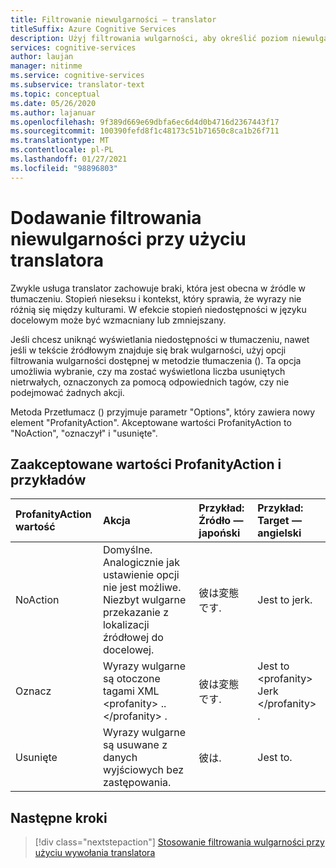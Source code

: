 ```yaml
---
title: Filtrowanie niewulgarności — translator
titleSuffix: Azure Cognitive Services
description: Użyj filtrowania wulgarności, aby określić poziom niewulgarnego tłumaczenia tekstu w usłudze Azure Cognitive Services translator.
services: cognitive-services
author: laujan
manager: nitinme
ms.service: cognitive-services
ms.subservice: translator-text
ms.topic: conceptual
ms.date: 05/26/2020
ms.author: lajanuar
ms.openlocfilehash: 9f389d669e69dbfa6ec6d4d0b4716d2367443f17
ms.sourcegitcommit: 100390fefd8f1c48173c51b71650c8ca1b26f711
ms.translationtype: MT
ms.contentlocale: pl-PL
ms.lasthandoff: 01/27/2021
ms.locfileid: "98896803"
---
```

# <a name="add-profanity-filtering-with-the-translator"></a>Dodawanie filtrowania niewulgarności przy użyciu translatora

Zwykle usługa translator zachowuje braki, która jest obecna w źródle w tłumaczeniu. Stopień nieseksu i kontekst, który sprawia, że wyrazy nie różnią się między kulturami. W efekcie stopień niedostępności w języku docelowym może być wzmacniany lub zmniejszany.

Jeśli chcesz uniknąć wyświetlania niedostępności w tłumaczeniu, nawet jeśli w tekście źródłowym znajduje się brak wulgarności, użyj opcji filtrowania wulgarności dostępnej w metodzie tłumaczenia (). Ta opcja umożliwia wybranie, czy ma zostać wyświetlona liczba usuniętych nietrwałych, oznaczonych za pomocą odpowiednich tagów, czy nie podejmować żadnych akcji.

Metoda Przetłumacz () przyjmuje parametr "Options", który zawiera nowy element "ProfanityAction". Akceptowane wartości ProfanityAction to "NoAction", "oznaczył" i "usunięte".

## <a name="accepted-values-of-profanityaction-and-examples"></a>Zaakceptowane wartości ProfanityAction i przykładów
|ProfanityAction wartość | Akcja | Przykład: Źródło — japoński | Przykład: Target — angielski|
| :---|:---|:---|:---|
| NoAction | Domyślne. Analogicznie jak ustawienie opcji nie jest możliwe. Niezbyt wulgarne przekazanie z lokalizacji źródłowej do docelowej. | 彼は変態です. | Jest to jerk. |
| Oznacz | Wyrazy wulgarne są otoczone tagami XML \<profanity> .. \</profanity> . | 彼は変態です. | Jest to \<profanity> Jerk \</profanity> . |
| Usunięte | Wyrazy wulgarne są usuwane z danych wyjściowych bez zastępowania. | 彼は. | Jest to. |

## <a name="next-steps"></a>Następne kroki
> [!div class="nextstepaction"]
> [Stosowanie filtrowania wulgarności przy użyciu wywołania translatora](reference/v3-0-translate.md)
